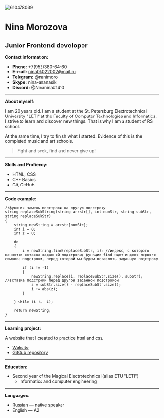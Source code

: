 ![610478039](https://user-images.githubusercontent.com/57724541/160100611-9d4fd009-b95f-4052-aa9b-1be65d8acee1.jpeg) 
# Nina Morozova
**Junior Frontend developer**
---
**Contact information:**
* **Phone:** +7(952)380-64-60
* **E-mail:** nina05022002@mail.ru
* **Telegram:** @nanimoro
* **Skype:** nina-ananasik
* **Discord:** @Ninanina#1410
---
**About myself:**

I am 20 years old. I am a student at the St. Petersburg Electrotechnical University "LETI" at the Faculty of Computer Technologies and Informatics. I strive to learn and discover new things. That is why I am a student of RS school.

At the same time, I try to finish what I started. Evidence of this is the completed music and art schools.
> Fight and seek, find and never give up!
---
**Skills and Profiency:**
* HTML, CSS
* C++ Basics
* Git, GitHub
---
**Code example:**
```
//функция замены подстроки на другую подстроку
string replaceSubString(string arrstr[], int numStr, string subStr, string replaceSubStr)
{
	string newString = arrstr[numStr];
	int i = 0;
	int z = 0;

	do
	{
		i = newString.find(replaceSubStr, i); //индекс, с которого начнется вставка заданной подстроки; функция find ищет индекс первого символа подстроки, перед которой мы будем вставлять заданную подстроку

		if (i != -1)
		{
			newString.replace(i, replaceSubStr.size(), subStr);      //вставка подстроки перед другой заданной подстрокой
			z = subStr.size() - replaceSubStr.size();
			i += abs(z); 
		}

	} while (i != -1);

	return newString;
}
```
---
**Learning project:**

A website that I created to practice html and css.

* [Website](https://naninanina.github.io/Painting-1920-1930/)
* [GitGub repository](https://github.com/Naninanina/Painting-1920-1930)
---
**Education:**

* Second year of the Magical Electrotechnical (alias ETU "LETI")
	+ Informatics and computer engineering
---
**Languages:**

* Russian — native speaker
* English — A2

